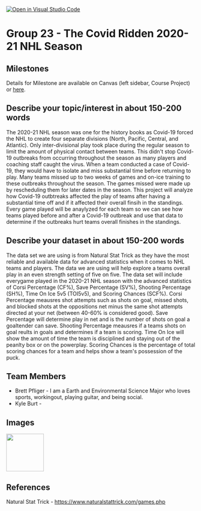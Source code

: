 [![Open in Visual Studio Code](https://classroom.github.com/assets/open-in-vscode-f059dc9a6f8d3a56e377f745f24479a46679e63a5d9fe6f495e02850cd0d8118.svg)](https://classroom.github.com/online_ide?assignment_repo_id=5829085&assignment_repo_type=AssignmentRepo)
# Group 23 - The Covid Ridden 2020-21 NHL Season

## Milestones

Details for Milestone are available on Canvas (left sidebar, Course Project) or [here](https://firas.moosvi.com/courses/data301/project/milestone01.html).

## Describe your topic/interest in about 150-200 words

The 2020-21 NHL season was one for the history books as Covid-19 forced the NHL to create four separate divisions (North, Pacific, Central, and Atlantic). Only inter-divisional play took place during the regular season to limit the amount of physical contact between teams. This didn't stop Covid-19 outbreaks from occurring throughout the season as many players and coaching staff caught the virus. When a team conducted a case of Covid-19, they would have to isolate and miss substantial time before returning to play. Many teams missed up to two weeks of games and on-ice training to these outbreaks throughout the season. The games missed were made up by rescheduling them for later dates in the season. This project will analyze how Covid-19 outbtreaks affected the play of teams after having a substantial time off and if it affected their overall finsih in the standings. Every game played will be anaylyzed for each team so we can see how teams played before and after a Covid-19 outbreak and use that data to determine if the outbreaks hurt teams overall finishes in the standings. 


## Describe your dataset in about 150-200 words

The data set we are using is from Natural Stat Trick as they have the most reliable and available data for advanced statistics when it comes to NHL teams and players. The data we are using will help explore a teams overall play in an even strength setting of five on five. The data set will include everygame played in the 2020-21 NHL season with the advanced statistics of Corsi Percentage (CF%), Save Percentage (SV%), Shooting Percentage (SH%), Time On Ice 5v5 (TOI5v5), and Scoring Chances (SCF%). Corsi Percentage meausres shot attempts such as shots on goal, missed shots, and blocked shots at the oppositions net minus the same shot attempts directed at your net (between 40-60% is considered good). Save Percentage will determine play in net and is the number of shots on goal a goaltender can save. Shooting Percentage meausres if a teams shots on goal reults in goals and determines if a team is scoring. Time On Ice will show the amount of time the team is disciplined and staying out of the peanlty box or on the powerplay. Scoring Chances is the percentage of total scoring chances for a team and helps show a team's possession of the puck. 


## Team Members

- Brett Pfliger - I am a Earth and Environmental Science Major who loves sports, workingout, playing guitar, and being social.
- Kyle Burt - 


## Images

<img src ="NHL LOGO.png" width="100px">


## References

Natural Stat Trick - https://www.naturalstattrick.com/games.php



